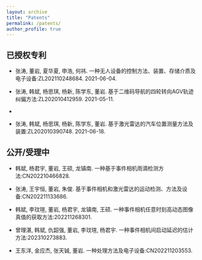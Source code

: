 ```yaml
---
layout: archive
title: "Patents"
permalink: /patents/
author_profile: true
---
```


<!-- Just a simple markdown format. -->

## 已授权专利

- <a name="A1"></a> 张涛, 董岩, 夏华夏, 申浩, 何祎. 一种无人设备的控制方法、装置、存储介质及电子设备:ZL202110248684. 2021-06-04.

- <a name="A2"></a> 张涛, 韩斌, 杨思琪, 杨新, 陈学东, 董岩. 基于二维码导航的四轮转向AGV轨迹纠偏方法:ZL202010412959. 2021-05-11.
- 
- <a name="A3"></a> 张涛, 韩斌, 杨思琪, 杨新, 陈学东, 董岩. 基于激光雷达的汽车位置测量方法及装置:ZL202010390748. 2021-06-18.

## 公开/受理中

- <a name="B1"></a> 韩斌, 杨君宇, 董岩, 王硕, 龙镇南. 一种基于事件相机雨滴检测方法:CN202210466828. 

- <a name="B2"></a> 张涛, 王宇恒, 董岩, 朱俊. 基于事件相机和激光雷达的运动检测、方法及设备:CN202211133686. 

- <a name="B3"></a> 韩斌, 李玟瑄, 董岩, 杨君宇, 龙镇南, 王硕. 一种事件相机任意时刻高动态图像真值的获取方法:202211268301. 

- <a name="B4"></a> 曾理湛, 韩斌, 仇韶强, 董岩, 李玟瑄, 杨君宇. 一种事件相机间启动延迟的估计方法:202310273883. 

- <a name="B5"></a> 王东洋, 金应杰, 张天铖, 董岩. 一种处理方法及电子设备:CN202211203553. 

